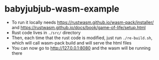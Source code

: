 # babyjubjub-wasm-example

- To run it locally needs https://rustwasm.github.io/wasm-pack/installer/ and https://rustwasm.github.io/docs/book/game-of-life/setup.html
- Rust code lives in `./src/` directory
- Then, each time that the rust code is modified, just run `./re-build.sh`, which will call wasm-pack build and will serve the html files
- You can now go to http://127.0.0.1:8080 and the wasm will be running there
